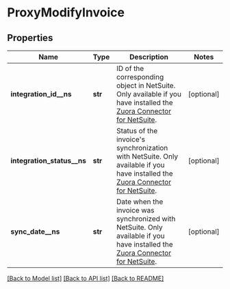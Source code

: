 # ProxyModifyInvoice

## Properties
Name | Type | Description | Notes
------------ | ------------- | ------------- | -------------
**integration_id__ns** | **str** | ID of the corresponding object in NetSuite. Only available if you have installed the [Zuora Connector for NetSuite](https://www.zuora.com/connect/app/?appId&#x3D;265).  | [optional] 
**integration_status__ns** | **str** | Status of the invoice&#x27;s synchronization with NetSuite. Only available if you have installed the [Zuora Connector for NetSuite](https://www.zuora.com/connect/app/?appId&#x3D;265).  | [optional] 
**sync_date__ns** | **str** | Date when the invoice was synchronized with NetSuite. Only available if you have installed the [Zuora Connector for NetSuite](https://www.zuora.com/connect/app/?appId&#x3D;265).  | [optional] 

[[Back to Model list]](../README.md#documentation-for-models) [[Back to API list]](../README.md#documentation-for-api-endpoints) [[Back to README]](../README.md)

